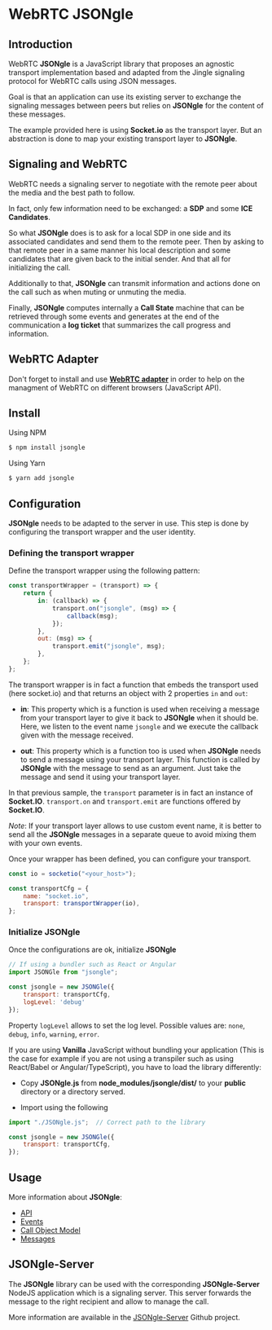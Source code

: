 # WebRTC JSONgle

## Introduction

WebRTC **JSONgle** is a JavaScript library that proposes an agnostic transport implementation based and adapted from the Jingle signaling protocol for WebRTC calls using JSON messages.

Goal is that an application can use its existing server to exchange the signaling messages between peers but relies on **JSONgle** for the content of these messages.

The example provided here is using **Socket.io** as the transport layer. But an abstraction is done to map your existing transport layer to **JSONgle**.

## Signaling and WebRTC

WebRTC needs a signaling server to negotiate with the remote peer about the media and the best path to follow.

In fact, only few information need to be exchanged: a **SDP** and some **ICE Candidates**.

So what **JSONgle** does is to ask for a local SDP in one side and its associated candidates and send them to the remote peer. Then by asking to that remote peer in a same manner his local description and some candidates that are given back to the initial sender. And that all for initializing the call.

Additionally to that, **JSONgle** can transmit information and actions done on the call such as when muting or unmuting the media.

Finally, **JSONgle** computes internally a **Call State** machine that can be retrieved through some events and generates at the end of the communication a **log ticket** that summarizes the call progress and information.

## WebRTC Adapter

Don't forget to install and use [**WebRTC adapter**](https://github.com/webrtcHacks/adapter) in order to help on the managment of WebRTC on different browsers (JavaScript API).


## Install

Using NPM

```bash
$ npm install jsongle
```

Using Yarn

```bash
$ yarn add jsongle
```

## Configuration

**JSONgle** needs to be adapted to the server in use. This step is done by configuring the transport wrapper and the user identity.

### Defining the transport wrapper

Define the transport wrapper using the following pattern:

```js
const transportWrapper = (transport) => {
    return {
        in: (callback) => {
            transport.on("jsongle", (msg) => {
                callback(msg);
            });
        },
        out: (msg) => {
            transport.emit("jsongle", msg);
        },
    };
};
```

The transport wrapper is in fact a function that embeds the transport used (here socket.io) and that returns an object with 2 properties `in` and `out`:

-   **in**: This property which is a function is used when receiving a message from your transport layer to give it back to **JSONgle** when it should be. Here, we listen to the event name `jsongle` and we execute the callback given with the message received.

-   **out**: This property which is a function too is used when **JSONgle** needs to send a message using your transport layer. This function is called by **JSONgle** with the message to send as an argument. Just take the message and send it using your transport layer.

In that previous sample, the `transport` parameter is in fact an instance of **Socket.IO**. `transport.on` and `transport.emit` are functions offered by **Socket.IO**.

_Note_: If your transport layer allows to use custom event name, it is better to send all the **JSONgle** messages in a separate queue to avoid mixing them with your own events.

Once your wrapper has been defined, you can configure your transport.

```js
const io = socketio("<your_host>");

const transportCfg = {
    name: "socket.io",
    transport: transportWrapper(io),
};
```
### Initialize JSONgle

Once the configurations are ok, initialize **JSONgle**

```js
// If using a bundler such as React or Angular
import JSONGle from "jsongle";

const jsongle = new JSONGle({
    transport: transportCfg,
    logLevel: 'debug'
});
```

Property `logLevel` allows to set the log level. Possible values are: `none`, `debug`, `info`, `warning`, `error`.

If you are using **Vanilla** JavaScript without bundling your application (This is the case for example if you are not using a transpiler such as using React/Babel or Angular/TypeScript), you have to load the library differently:

- Copy **JSONgle.js** from **node_modules/jsongle/dist/** to your **public** directory or a directory served.

- Import using the following

```js
import "./JSONgle.js";  // Correct path to the library

const jsongle = new JSONGle({
    transport: transportCfg,
});
```

## Usage

More information about **JSONgle**:
- [API](./documentation/API.md)
- [Events](./documentation/Events.md)
- [Call Object Model](./documentation/Call-Object-Model.md)
- [Messages](./documentation/Messages.md)

## JSONgle-Server

The **JSONgle** library can be used with the corresponding **JSONgle-Server** NodeJS application which is a signaling server. This server forwards the message to the right recipient and allow to manage the call.

More information are available in the [JSONgle-Server](https://github.com/oanguenot/JSONgle-Server) Github project.
